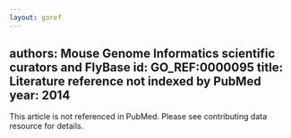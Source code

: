 ```yaml
---
layout: goref
--- 
```

authors: Mouse Genome Informatics scientific curators and FlyBase
id: GO_REF:0000095
title: Literature reference not indexed by PubMed
year: 2014
---

This article is not referenced in PubMed. Please see contributing data resource for details.
